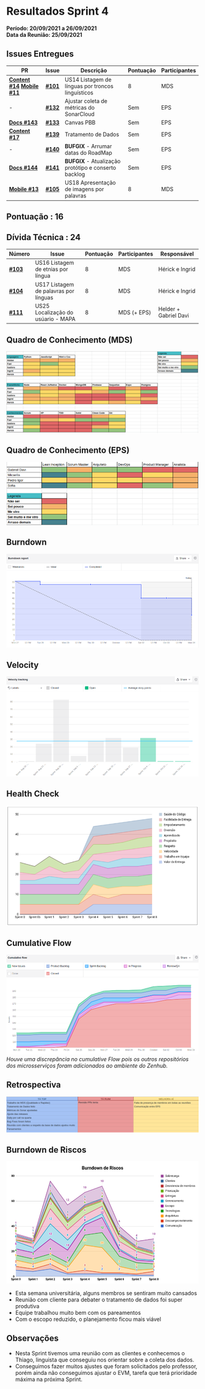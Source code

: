 # Resultados Sprint 4

**Período: 20/09/2021 a 26/09/2021**<br>
**Data da Reunião: 25/09/2021**

## Issues Entregues
| PR | Issue | Descrição | Pontuação | Participantes |
|----|-------|-----------|-----------|---------------|
| [**Content #14**](https://github.com/fga-eps-mds/2021.1-Multilind-content-server/pull/14) [**Mobile #11**](https://github.com/fga-eps-mds/2021.1-Multilind-Mobile-App/pull/11) | [**#101**](https://github.com/fga-eps-mds/2021.1-Multilind-Docs/issues/101) | US14 Listagem de línguas por troncos linguísticos | 8 | MDS |
| - | [**#132**](https://github.com/fga-eps-mds/2021.1-Multilind-Docs/issues/132) | Ajustar coleta de métricas do SonarCloud | Sem | EPS |
| [**Docs #143**](https://github.com/fga-eps-mds/2021.1-Multilind-Docs/pull/143) | [**#133**](https://github.com/fga-eps-mds/2021.1-Multilind-Docs/issues/133) | Canvas PBB | Sem | EPS |
| [**Content #17**](https://github.com/fga-eps-mds/2021.1-Multilind-content-server/pull/17) | [**#139**](https://github.com/fga-eps-mds/2021.1-Multilind-Docs/issues/139) | Tratamento de Dados | Sem | EPS |
| - | [**#140**](https://github.com/fga-eps-mds/2021.1-Multilind-Docs/issues/140) | **BUFGIX** - Arrumar datas do RoadMap | Sem | EPS |
| [**Docs #144**](https://github.com/fga-eps-mds/2021.1-Multilind-Docs/pull/144) | [**#141**](https://github.com/fga-eps-mds/2021.1-Multilind-Docs/issues/140) | **BUFGIX** - Atualização protótipo e conserto backlog | Sem | EPS |
| [**Mobile #13**](https://github.com/fga-eps-mds/2021.1-Multilind-Mobile-App/pull/13) | [**#105**](https://github.com/fga-eps-mds/2021.1-Multilind-Docs/issues/105) | US18 Apresentação de imagens por palavras | 8 | MDS |


## Pontuação : 16
## Dívida Técnica : 24
| Número | Issue | Pontuação | Participantes | Responsável |
|--------|-------|-----------|---------------|-------------|
| [**#103**](https://github.com/fga-eps-mds/2021.1-Multilind-Docs/issues/103) | US16 Listagem de etnias por língua | 8 | MDS | Hérick e Ingrid |
| [**#104**](https://github.com/fga-eps-mds/2021.1-Multilind-Docs/issues/104) | US17 Listagem de palavras por línguas | 8 | MDS | Hérick e Ingrid |
| [**#111**](https://github.com/fga-eps-mds/2021.1-Multilind-Docs/issues/111) | US25 Localização do usúario - MAPA | 8 | MDS (+ EPS) | Helder + Gabriel Davi |


## Quadro de Conhecimento (MDS)
![quadro8](../../img/quadroConhecimento/quadro8.png)

## Quadro de Conhecimento (EPS)
![quadro8](../../img/quadroConhecimento/Equadro8.png)
## Burndown
![burn8](../../img/burndown/burndown8.png)

## Velocity
![velocity8](../../img/velocity/velocity8.png)

## Health Check
![health8](../../img/healthCheck/health8.png)

## Cumulative Flow
![cumulative8](../../img/cumulativeFlow/cumulative8.png)
*Houve uma discrepância no cumulative Flow pois os outros repositórios dos microsserviços foram adicionados ao ambiente do Zenhub.*

## Retrospectiva
![retro8](../../img/retrospective/retro8.png)

## Burndown de Riscos
![riscos8](../../img/riscos/riscos8.png)

* Esta semana universitária, alguns membros se sentiram muito cansados
* Reunião com cliente para debater o tratamento de dados foi super produtiva
* Equipe trabalhou muito bem com os pareamentos
* Com o escopo reduzido, o planejamento ficou mais viável

## Observações
* Nesta Sprint tivemos uma reunião com as clientes e conhecemos o Thiago, linguista que conseguiu nos orientar sobre a coleta dos dados.
* Conseguimos fazer muitos ajustes que foram solicitados pelo professor, porém ainda não conseguimos ajustar o EVM, tarefa que terá prioridade máxima na próxima Sprint.
